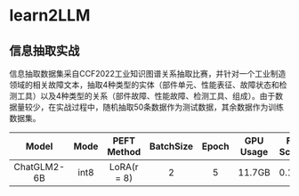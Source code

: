 # learn2LLM

## 信息抽取实战

信息抽取数据集采自CCF2022工业知识图谱关系抽取比赛，并针对一个工业制造领域的相关故障文本，抽取4种类型的实体（部件单元、性能表征、故障状态和检测工具）以及4种类型的关系（部件故障、性能故障、检测工具、组成）。由于数据量较少，在实战过程中，随机抽取50条数据作为测试数据，其余数据作为训练数据集。

| Model | Mode | PEFT Method | BatchSize | Epoch | GPU Usage | F1 Score |
| :---: | :---:| :---------: | :-------: | :---: | :-------: | :------: |
| ChatGLM2-6B| int8 | LoRA(r = 8) | 2 | 5 | 11.7GB | 0.119 |